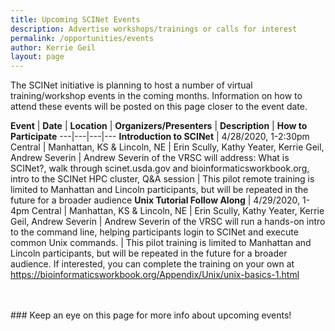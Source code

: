 ```yaml
---
title: Upcoming SCINet Events 
description: Advertise workshops/trainings or calls for interest
permalink: /opportunities/events
author: Kerrie Geil
layout: page
---
```


The SCINet initiative is planning to host a number of virtual training/workshop events in the coming months. Information on how to attend these events will be posted on this page closer to the event date.

**Event** | **Date** | **Location** | **Organizers/Presenters** | **Description**  | **How to Participate**
---|---|---|---
**Introduction to SCINet** | 4/28/2020, 1-2:30pm Central | Manhattan, KS & Lincoln, NE | Erin Scully, Kathy Yeater, Kerrie Geil, Andrew Severin | Andrew Severin of the VRSC will address: What is SCINet?, walk through scinet.usda.gov and bioinformaticsworkbook.org, intro to the SCINet HPC cluster, Q&A session | This pilot remote training is limited to Manhattan and Lincoln participants, but will be repeated in the future for a broader audience
**Unix Tutorial Follow Along** | 4/29/2020, 1-4pm Central | Manhattan, KS & Lincoln, NE | Erin Scully, Kathy Yeater, Kerrie Geil, Andrew Severin | Andrew Severin of the VRSC will run a hands-on intro to the command line, helping participants login to SCINet and execute common Unix commands. | This pilot training is limited to Manhattan and Lincoln participants, but will be repeated in the future for a broader audience. If interested, you can complete the training on your own at https://bioinformaticsworkbook.org/Appendix/Unix/unix-basics-1.html

<br>
<br>
### Keep an eye on this page for more info about upcoming events!


 
